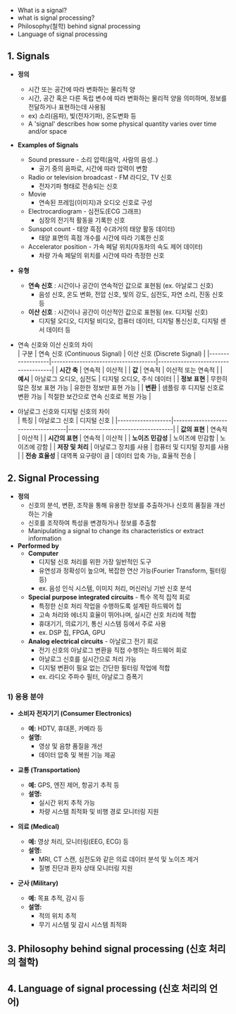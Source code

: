 - What is a signal?
- what is signal processing?
- Philosophy(철학) behind signal processing
- Language of signal processing

## 1. Signals
- **정의**
  - 시간 또는 공간에 따라 변화하는 물리적 양
  - 시간, 공간 혹은 다른 독립 변수에 따라 변화하는 물리적 양을 의미하며, 정보를 전달하거나 표현하는데 사용됨
  - ex) 소리(음파), 빛(전자기파), 온도변화 등
  - A 'signal' describes how some physical quantity varies over time and/or space
- **Examples of Signals**
  - Sound pressure - 소리 압력(음악, 사람의 음성..)
    - 공기 중의 음파로, 시간에 따라 압력이 변함 
  - Radio or television broadcast - FM 라디오, TV 신호
    - 전자기파 형태로 전송되는 신호 
  - Movie
    - 연속된 프레임(이미지)과 오디오 신호로 구성 
  - Electrocardiogram - 심전도(ECG 그래프)
    - 심장의 전기적 활동을 기록한 신호 
  - Sunspot count - 태양 흑점 수(과거의 태양 활동 데이터)
    - 태양 표면의 흑점 개수를 시간에 따라 기록한 신호  
  - Accelerator position - 가속 페달 위치(자동차의 속도 제어 데이터)
    - 차량 가속 페달의 위치를 시간에 따라 측정한 신호 
- **유형**
  - **연속 신호** : 시간이나 공간이 연속적인 값으로 표현됨 (ex. 아날로그 신호)
    - 음성 신호, 온도 변화, 전압 신호, 빛의 강도, 심전도, 자연 소리, 진동 신호 등  
  - **이산 신호** : 시간이나 공간이 이산적인 값으로 표현됨 (ex. 디지털 신호)
    - 디지털 오디오, 디지털 비디오, 컴퓨터 데이터, 디지털 통신신호, 디지털 센서 데이터 등 
- 연속 신호와 이산 신호의 차이  
| 구분             | 연속 신호 (Continuous Signal)       | 이산 신호 (Discrete Signal)        |
|------------------|-------------------------------------|-------------------------------------|
| **시간 축**      | 연속적                              | 이산적                              |
| **값**          | 연속적                              | 이산적 또는 연속적                  |
| **예시**        | 아날로그 오디오, 심전도             | 디지털 오디오, 주식 데이터          |
| **정보 표현**    | 무한히 많은 정보 표현 가능          | 유한한 정보만 표현 가능             |
| **변환**        | 샘플링 후 디지털 신호로 변환 가능    | 적절한 보간으로 연속 신호로 복원 가능 |

- 아날로그 신호와 디지털 신호의 차이  
| 특징              | 아날로그 신호                      | 디지털 신호                         |
|-------------------|------------------------------------|-------------------------------------|
| **값의 표현**     | 연속적                             | 이산적                              |
| **시간의 표현**   | 연속적                             | 이산적                              |
| **노이즈 민감성** | 노이즈에 민감함                   | 노이즈에 강함                       |
| **저장 및 처리**  | 아날로그 장치를 사용              | 컴퓨터 및 디지털 장치를 사용        |
| **전송 효율성**   | 대역폭 요구량이 큼                | 데이터 압축 가능, 효율적 전송       |

## 2. Signal Processing
- **정의**
  - 신호의 분석, 변환, 조작을 통해 유용한 정보를 추출하거나 신호의 품질을 개선하는 기술
  - 신호를 조작하여 특성을 변경하거나 정보를 추출함
  - Manipulating a signal to change its characteristics or extract information
- **Performed by**
  - **Computer**
    - 디지털 신호 처리를 위한 가장 일반적인 도구
    - 유연성과 정확성이 높으며, 복잡한 연산 가능(Fourier Transform, 필터링 등)
    - ex. 음성 인식 시스템, 이미지 처리, 머신러닝 기반 신호 분석 
  - **Special purpose integrated circuits** - 특수 목적 집적 회로
    - 특정한 신호 처리 작업을 수행하도록 설계된 하드웨어 칩
    - 고속 처리와 에너지 효율이 뛰어나며, 실시간 신호 처리에 적합
    - 휴대기기, 의료기기, 통신 시스템 등에서 주로 사용
    - ex. DSP 칩, FPGA, GPU 
  - **Analog electrical circuits** - 아날로그 전기 회로
    - 전기 신호의 아날로그 변환을 직접 수행하는 하드웨어 회로
    - 아날로그 신호를 실시간으로 처리 가능
    - 디지털 변환이 필요 없는 간단한 필터링 작업에 적합
    - ex. 라디오 주파수 필터, 아날로그 증폭기

### 1) 응용 분야
- **소비자 전자기기 (Consumer Electronics)**
  - **예:** HDTV, 휴대폰, 카메라 등
  - **설명:** 
    - 영상 및 음향 품질을 개선
    - 데이터 압축 및 복원 기능 제공

- **교통 (Transportation)**
  - **예:** GPS, 엔진 제어, 항공기 추적 등
  - **설명:** 
    - 실시간 위치 추적 가능
    - 차량 시스템 최적화 및 비행 경로 모니터링 지원

- **의료 (Medical)**
  - **예:** 영상 처리, 모니터링(EEG, ECG) 등
  - **설명:** 
    - MRI, CT 스캔, 심전도와 같은 의료 데이터 분석 및 노이즈 제거
    - 질병 진단과 환자 상태 모니터링 지원

- **군사 (Military)**
  - **예:** 목표 추적, 감시 등
  - **설명:** 
    - 적의 위치 추적
    - 무기 시스템 및 감시 시스템 최적화

## 3. Philosophy behind signal processing (신호 처리의 철학)


## 4. Language of signal processing (신호 처리의 언어)
